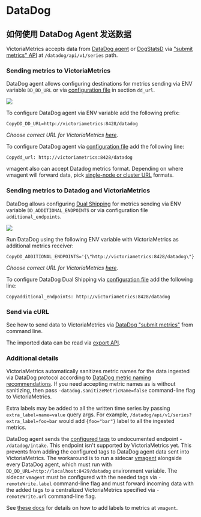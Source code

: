 # DataDog

## 如何使用 DataDog Agent 发送数据

VictoriaMetrics accepts data from [DataDog agent](https://docs.datadoghq.com/agent/) or [DogStatsD](https://docs.datadoghq.com/developers/dogstatsd/) via ["submit metrics" API](https://docs.datadoghq.com/api/latest/metrics/#submit-metrics) at `/datadog/api/v1/series` path.

### Sending metrics to VictoriaMetrics <a href="#sending-metrics-to-victoriametrics" id="sending-metrics-to-victoriametrics"></a>

DataDog agent allows configuring destinations for metrics sending via ENV variable `DD_DD_URL` or via [configuration file](https://docs.datadoghq.com/agent/guide/agent-configuration-files/) in section `dd_url`.

![](https://docs.victoriametrics.com/Single-server-VictoriaMetrics-sending\_DD\_metrics\_to\_VM.png)

To configure DataDog agent via ENV variable add the following prefix:

```
CopyDD_DD_URL=http://victoriametrics:8428/datadog
```

_Choose correct URL for VictoriaMetrics_ [_here_](https://docs.victoriametrics.com/url-examples.html#datadog)_._

To configure DataDog agent via [configuration file](https://docs.datadoghq.com/agent/guide/agent-configuration-files) add the following line:

```
Copydd_url: http://victoriametrics:8428/datadog
```

vmagent also can accept Datadog metrics format. Depending on where vmagent will forward data, pick [single-node or cluster URL](https://docs.victoriametrics.com/\(https://docs.victoriametrics.com/url-examples.html#datadog\)) formats.

### Sending metrics to Datadog and VictoriaMetrics <a href="#sending-metrics-to-datadog-and-victoriametrics" id="sending-metrics-to-datadog-and-victoriametrics"></a>

DataDog allows configuring [Dual Shipping](https://docs.datadoghq.com/agent/guide/dual-shipping/) for metrics sending via ENV variable `DD_ADDITIONAL_ENDPOINTS` or via configuration file `additional_endpoints`.

![](https://docs.victoriametrics.com/Single-server-VictoriaMetrics-sending\_DD\_metrics\_to\_VM\_and\_DD.png)

Run DataDog using the following ENV variable with VictoriaMetrics as additional metrics receiver:

```
CopyDD_ADDITIONAL_ENDPOINTS='{\"http://victoriametrics:8428/datadog\"}'
```

_Choose correct URL for VictoriaMetrics_ [_here_](https://docs.victoriametrics.com/url-examples.html#datadog)_._

To configure DataDog Dual Shipping via [configuration file](https://docs.datadoghq.com/agent/guide/agent-configuration-files) add the following line:

```
Copyadditional_endpoints: http://victoriametrics:8428/datadog
```

### Send via cURL <a href="#send-via-curl" id="send-via-curl"></a>

See how to send data to VictoriaMetrics via [DataDog "submit metrics"](https://docs.victoriametrics.com/url-examples.html#datadogapiv1series) from command line.

The imported data can be read via [export API](https://docs.victoriametrics.com/url-examples.html#apiv1export).

### Additional details <a href="#additional-details" id="additional-details"></a>

VictoriaMetrics automatically sanitizes metric names for the data ingested via DataDog protocol according to [DataDog metric naming recommendations](https://docs.datadoghq.com/metrics/custom\_metrics/#naming-custom-metrics). If you need accepting metric names as is without sanitizing, then pass `-datadog.sanitizeMetricName=false` command-line flag to VictoriaMetrics.

Extra labels may be added to all the written time series by passing `extra_label=name=value` query args. For example, `/datadog/api/v1/series?extra_label=foo=bar` would add `{foo="bar"}` label to all the ingested metrics.

DataDog agent sends the [configured tags](https://docs.datadoghq.com/getting\_started/tagging/) to undocumented endpoint - `/datadog/intake`. This endpoint isn't supported by VictoriaMetrics yet. This prevents from adding the configured tags to DataDog agent data sent into VictoriaMetrics. The workaround is to run a sidecar [vmagent](https://docs.victoriametrics.com/vmagent.html) alongside every DataDog agent, which must run with `DD_DD_URL=http://localhost:8429/datadog` environment variable. The sidecar `vmagent` must be configured with the needed tags via `-remoteWrite.label` command-line flag and must forward incoming data with the added tags to a centralized VictoriaMetrics specified via `-remoteWrite.url` command-line flag.

See [these docs](https://docs.victoriametrics.com/vmagent.html#adding-labels-to-metrics) for details on how to add labels to metrics at `vmagent`.
